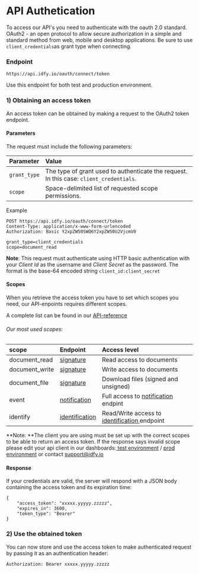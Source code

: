 # API Authetication

To access our API's you need to authenticate with the oauth 2.0 standard. OAuth2 - an open protocol to allow secure authorization in a simple and standard method from web, mobile and desktop applications. Be sure to use `client_credentials`as grant type when connecting. 

### Endpoint

`https://api.idfy.io/oauth/connect/token`

Use this endpoint for both test and production environment.

### 1\) Obtaining an access token

An access token can be obtained by making a request to the OAuth2 token endpoint.

#### Parameters

The request must include the following parameters:

| Parameter | Value |
| :--- | :--- |
| `grant_type` | The type of grant used to authenticate the request. In this case: `client_credentials`. |
| `scope` | Space-delimited list of requested scope permissions. |

Example

```
POST https://api.idfy.io/oauth/connect/token
Content-Type: application/x-www-form-urlencoded
Authorization: Basic Y2xpZW50SWQ6Y2xpZW50U2VjcmV0

grant_type=client_credentials
scope=document_read
```

**Note**: This request must authenticate using HTTP basic authentication with your _Client Id_ as the username and _Client Secret_ as the password. The format is the base-64 encoded string `client_id:client_secret`

#### Scopes

When you retrieve the access token you have to set which scopes you need, our API-enpoints requires different scopes.

A complete list can be found in our [API-reference](https://developer.idfy.io/api)

###### Our most used scopes:

| scope | Endpoint | Access level |
| :--- | :--- | :--- |
| document\_read | [signature](https://developer.idfy.io/api#tag/Signature-Endpoint) | Read access to documents |
| document\_write | [signature](https://developer.idfy.io/api#tag/Signature-Endpoint) | Write access to documents |
| document\_file | [signature](https://developer.idfy.io/api#tag/Signature-Endpoint) | Download files \(signed and unsigned\) |
| event | [notification](https://developer.idfy.io/api#tag/Notification-Endpoint) | Full access to [notification](https://developer.idfy.io/api#tag/Notification-Endpoint) endpint |
| identify | [identification ](https://developer.idfy.io/api#tag/Identification-Endpoint) | Read/Write access to [identification ](https://developer.idfy.io/api#tag/Identification-Endpoint)endpoint |

**Note: **The client you are using must be set up with the correct scopes to be able to return an access token. If the response says invalid scope please edit your api client in our dashboards:[ test environment](https://dashboard-test.idfy.io) / [prod environment](https://dashboard.idfy.io) or contact support@idfy.io

#### Response

If your credentials are valid, the server will respond with a JSON body containing the access token and its expiration time:

```
{
    "access_token": "xxxxx.yyyyy.zzzzz",
    "expires_in": 3600,
    "token_type": "Bearer"
}
```

### 2\) Use the obtained token

You can now store and use the access token to make authenticated request by passing it as an authentication header:

`Authorization: Bearer xxxxx.yyyyy.zzzzz`

